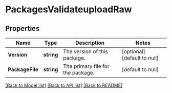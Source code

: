 # PackagesValidateuploadRaw

## Properties
Name | Type | Description | Notes
------------ | ------------- | ------------- | -------------
**Version** | **string** | The version of this package. | [optional] [default to null]
**PackageFile** | **string** | The primary file for the package. | [default to null]

[[Back to Model list]](../README.md#documentation-for-models) [[Back to API list]](../README.md#documentation-for-api-endpoints) [[Back to README]](../README.md)


